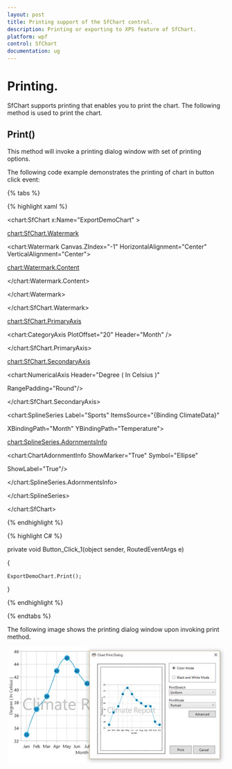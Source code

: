 ```yaml
---
layout: post
title: Printing support of the SfChart control.
description: Printing or exporting to XPS feature of SfChart.
platform: wpf
control: SfChart
documentation: ug
---
```


# Printing.

SfChart supports printing that enables you to print the chart. The following method is used to print the chart.

## Print()

This method will invoke a printing dialog window with set of printing options.

The following code example demonstrates the printing of chart in button click event:

{% tabs %}

{% highlight xaml %}

<chart:SfChart x:Name="ExportDemoChart" >

<chart:SfChart.Watermark>

<chart:Watermark Canvas.ZIndex="-1"  HorizontalAlignment="Center" VerticalAlignment="Center">

<chart:Watermark.Content>

<TextBlock Text="Climate Report" FontSize="60" Foreground="Gray" Opacity="0.5"></TextBlock>

</chart:Watermark.Content>

</chart:Watermark>

</chart:SfChart.Watermark>

<chart:SfChart.PrimaryAxis>

<chart:CategoryAxis  PlotOffset="20" Header="Month" />

</chart:SfChart.PrimaryAxis>

<chart:SfChart.SecondaryAxis>

<chart:NumericalAxis Header="Degree ( In Celsius )" 

RangePadding="Round"/>

</chart:SfChart.SecondaryAxis>

<!-- Add Series to the Chart-->

<chart:SplineSeries Label="Sports" ItemsSource="{Binding ClimateData}"         

XBindingPath="Month" YBindingPath="Temperature">

<chart:SplineSeries.AdornmentsInfo>

<chart:ChartAdornmentInfo  ShowMarker="True" Symbol="Ellipse" 

ShowLabel="True"/>

</chart:SplineSeries.AdornmentsInfo>

</chart:SplineSeries>

</chart:SfChart>

{% endhighlight %}

{% highlight C# %}

private void Button_Click_1(object sender, RoutedEventArgs e)

{

    ExportDemoChart.Print();

}

{% endhighlight %}

{% endtabs %}

The following image shows the printing dialog window upon invoking print method.

![SfChart Printing Dialog Window](Printing_images/Printing_img1.jpeg)




